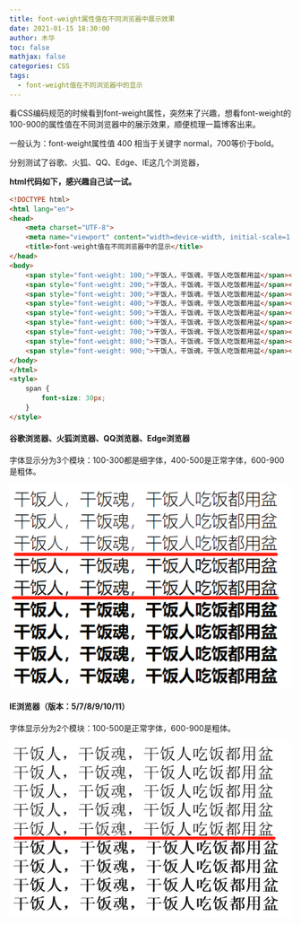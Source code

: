 ```yaml
---
title: font-weight属性值在不同浏览器中展示效果
date: 2021-01-15 18:30:00
author: 木华
toc: false
mathjax: false
categories: CSS
tags:
  - font-weight值在不同浏览器中的显示
---
```


看CSS编码规范的时候看到font-weight属性，突然来了兴趣，想看font-weight的100-900的属性值在不同浏览器中的展示效果，顺便梳理一篇博客出来。

一般认为：font-weight属性值 400 相当于关键字 normal，700等价于bold。

分别测试了谷歌、火狐、QQ、Edge、IE这几个浏览器，

**html代码如下，感兴趣自己试一试。**

```html
<!DOCTYPE html>
<html lang="en">
<head>
    <meta charset="UTF-8">
    <meta name="viewport" content="width=device-width, initial-scale=1.0">
    <title>font-weight值在不同浏览器中的显示</title>
</head>
<body>
    <span style="font-weight: 100;">干饭人，干饭魂，干饭人吃饭都用盆</span><br>
    <span style="font-weight: 200;">干饭人，干饭魂，干饭人吃饭都用盆</span><br>
    <span style="font-weight: 300;">干饭人，干饭魂，干饭人吃饭都用盆</span><br>
    <span style="font-weight: 400;">干饭人，干饭魂，干饭人吃饭都用盆</span><br>
    <span style="font-weight: 500;">干饭人，干饭魂，干饭人吃饭都用盆</span><br>
    <span style="font-weight: 600;">干饭人，干饭魂，干饭人吃饭都用盆</span><br>
    <span style="font-weight: 700;">干饭人，干饭魂，干饭人吃饭都用盆</span><br>
    <span style="font-weight: 800;">干饭人，干饭魂，干饭人吃饭都用盆</span><br>
    <span style="font-weight: 900;">干饭人，干饭魂，干饭人吃饭都用盆</span><br>
</body>
</html>
<style>
    span {
        font-size: 30px;
    }
</style>
```

#### 谷歌浏览器、火狐浏览器、QQ浏览器、Edge浏览器

字体显示分为3个模块：100-300都是细字体，400-500是正常字体，600-900是粗体。

![image-20210115181930253](https://raw.githubusercontent.com/hualinzhang/zhlBlogPicture/master/20210115181930.png)

#### IE浏览器（版本：5/7/8/9/10/11）

字体显示分为2个模块：100-500是正常字体，600-900是粗体。

![image-20210115182731140](https://raw.githubusercontent.com/hualinzhang/zhlBlogPicture/master/20210115182731.png)